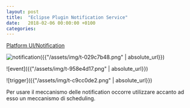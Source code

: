 ```yaml
---
layout: post
title:  "Eclipse Plugin Notification Service"
date:   2018-02-06 00:00:00 +0100
categories:
---
```


[Platform UI/Notification][notification]

[notification]: https://wiki.eclipse.org/Platform_UI/Notifications


![notification]({{"/assets/img/t-029c7b48.png" | absolute_url}})


![event]({{"/assets/img/t-958e4d17.png" | absolute_url}})

![trigger]({{"/assets/img/t-c9cc0de2.png" | absolute_url}})


Per usare il meccanismo delle notification occorre utilizzare accanto ad esso
un meccanismo di scheduling.
